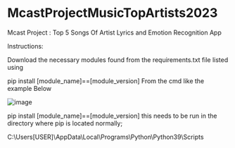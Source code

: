 # McastProjectMusicTopArtists2023
Mcast Project :  Top 5 Songs Of Artist Lyrics and Emotion Recognition App

Instructions:

Download the necessary modules found from the requirements.txt file listed using

pip install [module_name]==[module_version] From the cmd like the example Below

![image](https://user-images.githubusercontent.com/98620837/235660607-70f2b877-b1f3-43ec-8b1c-76ffffbd50d6.png)


pip install [module_name]==[module_version] this needs to be run in the directory where pip is located normally;


C:\Users\[USER]\AppData\Local\Programs\Python\Python39\Scripts
